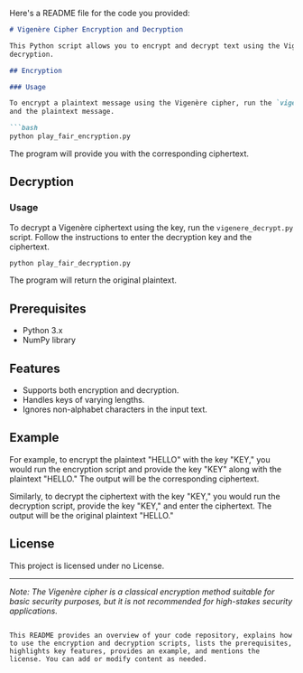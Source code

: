 Here's a README file for the code you provided:

```markdown
# Vigenère Cipher Encryption and Decryption

This Python script allows you to encrypt and decrypt text using the Vigenère cipher. It includes two separate programs: one for encryption and another for
decryption.

## Encryption

### Usage

To encrypt a plaintext message using the Vigenère cipher, run the `vigenere_encrypt.py` script. Follow the instructions to enter the encryption key
and the plaintext message.

```bash
python play_fair_encryption.py
```

The program will provide you with the corresponding ciphertext.

## Decryption

### Usage

To decrypt a Vigenère ciphertext using the key, run the `vigenere_decrypt.py` script. Follow the instructions to enter the decryption key and the ciphertext.

```bash
python play_fair_decryption.py
```

The program will return the original plaintext.

## Prerequisites

- Python 3.x
- NumPy library

## Features

- Supports both encryption and decryption.
- Handles keys of varying lengths.
- Ignores non-alphabet characters in the input text.

## Example

For example, to encrypt the plaintext "HELLO" with the key "KEY," you would run the encryption script and provide the key "KEY" along with the plaintext
"HELLO." The output will be the corresponding ciphertext.

Similarly, to decrypt the ciphertext with the key "KEY," you would run the decryption script, provide the key "KEY," and enter the ciphertext. 
The output will be the original plaintext "HELLO."

## License

This project is licensed under no License.

---

*Note: The Vigenère cipher is a classical encryption method suitable for basic security purposes, but it is not recommended for high-stakes security applications.*

```

This README provides an overview of your code repository, explains how to use the encryption and decryption scripts, lists the prerequisites, highlights key features, provides an example, and mentions the license. You can add or modify content as needed.
